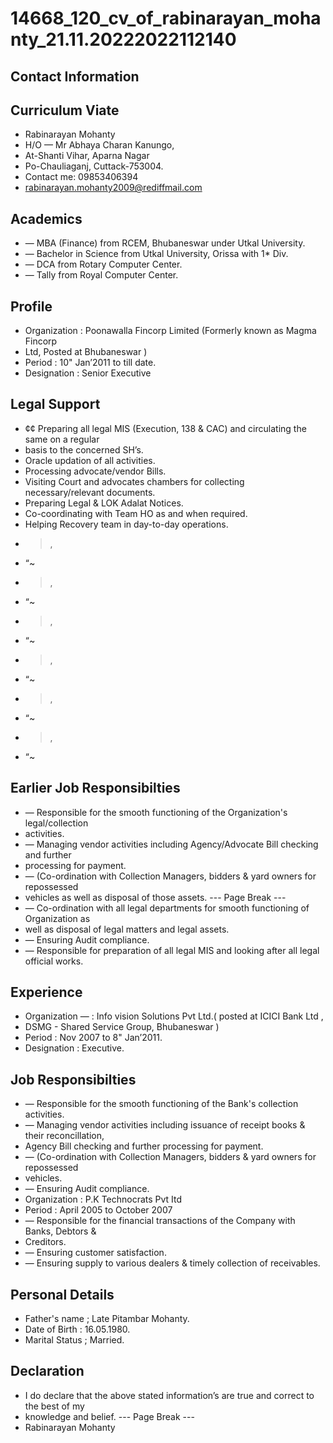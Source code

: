 # 14668_120_cv_of_rabinarayan_mohanty_21.11.20222022112140

## Contact Information



## Curriculum Viate

* Rabinarayan Mohanty
* H/O — Mr Abhaya Charan Kanungo,
* At-Shanti Vihar, Aparna Nagar
* Po-Chauliaganj, Cuttack-753004.
* Contact me: 09853406394
* rabinarayan.mohanty2009@rediffmail.com


## Academics

* — MBA (Finance) from RCEM, Bhubaneswar under Utkal University.
* — Bachelor in Science from Utkal University, Orissa with 1* Div.
* — DCA from Rotary Computer Center.
* — Tally from Royal Computer Center.


## Profile

* Organization : Poonawalla Fincorp Limited (Formerly known as Magma Fincorp
* Ltd, Posted at Bhubaneswar )
* Period : 10" Jan’2011 to till date.
* Designation : Senior Executive


## Legal Support

* ¢¢ Preparing all legal MIS (Execution, 138 & CAC) and circulating the same on a regular
* basis to the concerned SH’s.
* Oracle updation of all activities.
* Processing advocate/vendor Bills.
* Visiting Court and advocates chambers for collecting necessary/relevant documents.
* Preparing Legal & LOK Adalat Notices.
* Co-coordinating with Team HO as and when required.
* Helping Recovery team in day-to-day operations.
* >,
* “~
* >,
* “~
* >,
* “~
* >,
* “~
* >,
* “~
* >,
* “~


## Earlier Job Responsibilties

* — Responsible for the smooth functioning of the Organization's legal/collection
* activities.
* — Managing vendor activities including Agency/Advocate Bill checking and further
* processing for payment.
* — (Co-ordination with Collection Managers, bidders & yard owners for repossessed
* vehicles as well as disposal of those assets.
--- Page Break ---
* — Co-ordination with all legal departments for smooth functioning of Organization as
* well as disposal of legal matters and legal assets.
* — Ensuring Audit compliance.
* — Responsible for preparation of all legal MIS and looking after all legal official works.


## Experience

* Organization — : Info vision Solutions Pvt Ltd.( posted at ICICI Bank Ltd ,
* DSMG - Shared Service Group, Bhubaneswar )
* Period : Nov 2007 to 8" Jan’2011.
* Designation : Executive.


## Job Responsibilties

* — Responsible for the smooth functioning of the Bank's collection activities.
* — Managing vendor activities including issuance of receipt books & their reconcillation,
* Agency Bill checking and further processing for payment.
* — (Co-ordination with Collection Managers, bidders & yard owners for repossessed
* vehicles.
* — Ensuring Audit compliance.
* Organization : P.K Technocrats Pvt Itd
* Period : April 2005 to October 2007
* — Responsible for the financial transactions of the Company with Banks, Debtors &
* Creditors.
* — Ensuring customer satisfaction.
* — Ensuring supply to various dealers & timely collection of receivables.


## Personal Details

* Father's name ; Late Pitambar Mohanty.
* Date of Birth : 16.05.1980.
* Marital Status ; Married.


## Declaration

* I do declare that the above stated information’s are true and correct to the best of my
* knowledge and belief.
--- Page Break ---
* Rabinarayan Mohanty

